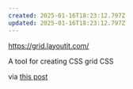 ```yaml
---
created: 2025-01-16T18:23:12.797Z
updated: 2025-01-16T18:23:12.797Z
---
```

https://grid.layoutit.com/

A tool for creating CSS grid CSS

via [this post](https://bsky.app/profile/aendra.com/post/3lfuutibbdc2j)